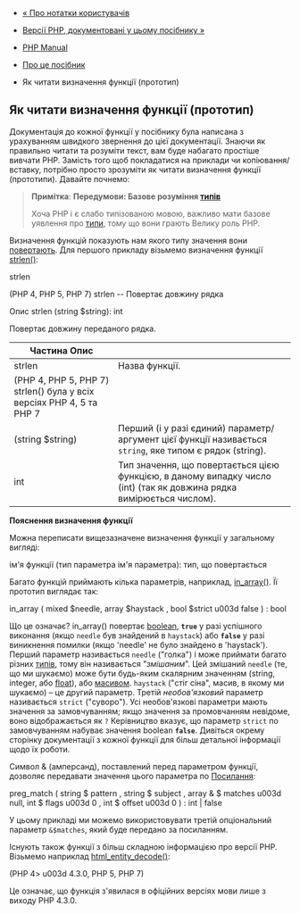 - [« Про нотатки користувачів](about.notes.md)
- [Версії PHP, документовані у цьому посібнику »](about.phpversions.md)

- [PHP Manual](index.md)
- [Про це посібник](about.md)
- Як читати визначення функції (прототип)

## Як читати визначення функції (прототип)

Документація до кожної функції у посібнику була написана з урахуванням
швидкого звернення до цієї документації. Знаючи як правильно читати та
розуміти текст, вам буде набагато простіше вивчати PHP. Замість того щоб
покладатися на приклади чи копіювання/вставку, потрібно просто зрозуміти як
читати визначення функції (прототипи). Давайте почнемо:

> **Примітка**: **Передумови: Базове розуміння
> [типів](language.types.md)**
>
> Хоча PHP і є слабо типізованою мовою, важливо мати базове
> уявлення про [типи](language.types.md), тому що вони грають
> Велику роль PHP.

Визначення функцій показують нам якого типу значення вони
[повертають](functions.returning-values.md). Для першого прикладу
візьмемо визначення функції [strlen()](function.strlen.md):

strlen

(PHP 4, PHP 5, PHP 7)
strlen -- Повертає довжину рядка

Опис
strlen (string $string): int

Повертає довжину переданого рядка.

| Частина Опис                                                         |                                                                                                                      |
| -------------------------------------------------------------------- | -------------------------------------------------------------------------------------------------------------------- |
| strlen                                                               | Назва функції.                                                                                                       |
| (PHP 4, PHP 5, PHP 7) strlen() була у всіх версіях PHP 4, 5 та PHP 7 |                                                                                                                      |
| (string $string)                                                     | Перший (і у разі єдиний) параметр/аргумент цієї функції називається `string`, яке типом є рядок (string).            |
| int                                                                  | Тип значення, що повертається цією функцією, в даному випадку число (int) (так як довжина рядка вимірюється числом). |

**Пояснення визначення функції**

Можна переписати вищезазначене визначення функції у загальному вигляді:

ім'я функції (тип параметра ім'я параметра): тип, що повертається

Багато функцій приймають кілька параметрів, наприклад,
[in_array()](function.in-array.md). Її прототип виглядає так:

in_array ( mixed $needle, array $haystack , bool $strict u003d false ) : bool

Що це означає? in_array() повертає
[boolean](language.types.boolean.md), **`true`** у разі успішного
виконання (якщо `needle` був знайдений в `haystack`) або **`false`**
у разі виникнення помилки (якщо 'needle' не було знайдено в 'haystack').
Перший параметр називається `needle` ("голка") і може приймати багато
різних [типів](language.types.md), тому він називається
"*змішаним*". Цей змішаний `needle` (те, що ми шукаємо) може бути
будь-яким скалярним значенням (string, integer, або
[float](language.types.float.md)), або
[масивом](language.types.array.md). `haystack` ("стіг сіна", масив,
в якому ми шукаємо) – це другий параметр. Третій *необов'язковий*
параметр називається `strict` ("суворо"). Усі необов'язкові параметри
мають значення за замовчуванням; якщо значення за промовчанням невідоме, воно
відображається як `?` Керівництво вказує, що параметр `strict` по
замовчуванням набуває значення boolean **`false`**. Дивіться окрему
сторінку документації з кожної функції для більш детальної інформації
щодо їх роботи.

Символ & (амперсанд), поставлений перед параметром функції, дозволяє
передавати значення цього параметра по
[Посилання](language.references.pass.md):

preg_match ( string $ pattern , string $ subject , array & $ matches u003d null,
int $ flags u003d 0 , int $ offset u003d 0 ) : int | false

У цьому прикладі ми можемо використовувати третій опціональний параметр
`&$matches`, який буде передано за посиланням.

Існують також функції з більш складною інформацією про версії PHP. Візьмемо
наприклад [html_entity_decode()](function.md-entity-decode.md):

(PHP 4> u003d 4.3.0, PHP 5, PHP 7)

Це означає, що функція з'явилася в офіційних версіях мови лише з
виходу PHP 4.3.0.
